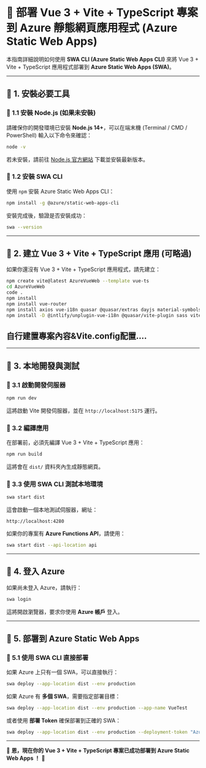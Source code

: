 # 🚀 部署 Vue 3 + Vite + TypeScript 專案到 Azure 靜態網頁應用程式 (Azure Static Web Apps)

本指南詳細說明如何使用 **SWA CLI (Azure Static Web Apps CLI)** 來將 Vue 3 + Vite + TypeScript 應用程式部署到 **Azure Static Web Apps (SWA)**。

---

## 📌 1. 安裝必要工具

### 🔹 1.1 安裝 Node.js (如果未安裝)
請確保你的開發環境已安裝 **Node.js 14+**，可以在端末機 (Terminal / CMD / PowerShell) 輸入以下命令來確認：
```sh
node -v
```
若未安裝，請前往 [Node.js 官方網站](https://nodejs.org/) 下載並安裝最新版本。

### 🔹 1.2 安裝 SWA CLI
使用 `npm` 安裝 Azure Static Web Apps CLI：
```sh
npm install -g @azure/static-web-apps-cli
```
安裝完成後，驗證是否安裝成功：
```sh
swa --version
```

---

## 📌 2. 建立 Vue 3 + Vite + TypeScript 應用 (可略過)
如果你還沒有 Vue 3 + Vite + TypeScript 應用程式，請先建立：
```sh
npm create vite@latest AzureVueWeb --template vue-ts
cd AzureVueWeb
code .
npm install
npm install vue-router
npm install axios vue-i18n quasar @quasar/extras dayjs material-symbols
npm install -D @intlify/unplugin-vue-i18n @quasar/vite-plugin sass vite-plugin-pwa chalk inquirer ora typescript

```
## 自行建置專案內容&Vite.config配置....
---

## 📌 3. 本地開發與測試

### 🔹 3.1 啟動開發伺服器
```sh
npm run dev
```
這將啟動 Vite 開發伺服器，並在 `http://localhost:5175` 運行。

### 🔹 3.2 編譯應用
在部署前，必須先編譯 Vue 3 + Vite + TypeScript 應用：
```sh
npm run build
```
這將會在 `dist/` 資料夾內生成靜態網頁。

### 🔹 3.3 使用 SWA CLI 測試本地環境
```sh
swa start dist
```
這會啟動一個本地測試伺服器，網址：
```
http://localhost:4280
```
如果你的專案有 **Azure Functions API**，請使用：
```sh
swa start dist --api-location api
```

---

## 📌 4. 登入 Azure
如果尚未登入 Azure，請執行：
```sh
swa login
```
這將開啟瀏覽器，要求你使用 **Azure 帳戶** 登入。

---

## 📌 5. 部署到 Azure Static Web Apps

### 🔹 5.1 使用 SWA CLI 直接部署
如果 Azure 上只有一個 SWA，可以直接執行：
```sh
swa deploy --app-location dist --env production
```
如果 Azure 有 **多個 SWA**，需要指定部署目標：
```sh
swa deploy --app-location dist --env production --app-name VueTest
```
或者使用 **部署 Token** 確保部署到正確的 SWA：
```sh
swa deploy --app-location dist --env production --deployment-token "Azure部署 Token"
```

---

🚀 **恩，現在你的 Vue 3 + Vite + TypeScript 專案已成功部署到 Azure Static Web Apps ！** 🎉

